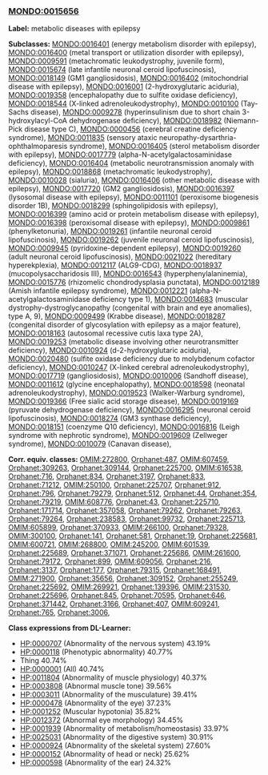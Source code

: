 
### [MONDO:0015656](http://purl.obolibrary.org/obo/MONDO_0015656)
**Label:** metabolic diseases with epilepsy

**Subclasses:** [MONDO:0016401](http://purl.obolibrary.org/obo/MONDO_0016401) (energy metabolism disorder with epilepsy), [MONDO:0016400](http://purl.obolibrary.org/obo/MONDO_0016400) (metal transport or utilization disorder with epilepsy), [MONDO:0009591](http://purl.obolibrary.org/obo/MONDO_0009591) (metachromatic leukodystrophy, juvenile form), [MONDO:0015674](http://purl.obolibrary.org/obo/MONDO_0015674) (late infantile neuronal ceroid lipofuscinosis), [MONDO:0018149](http://purl.obolibrary.org/obo/MONDO_0018149) (GM1 gangliosidosis), [MONDO:0016402](http://purl.obolibrary.org/obo/MONDO_0016402) (mitochondrial disease with epilepsy), [MONDO:0016001](http://purl.obolibrary.org/obo/MONDO_0016001) (2-hydroxyglutaric aciduria), [MONDO:0019358](http://purl.obolibrary.org/obo/MONDO_0019358) (encephalopathy due to sulfite oxidase deficiency), [MONDO:0018544](http://purl.obolibrary.org/obo/MONDO_0018544) (X-linked adrenoleukodystrophy), [MONDO:0010100](http://purl.obolibrary.org/obo/MONDO_0010100) (Tay-Sachs disease), [MONDO:0009278](http://purl.obolibrary.org/obo/MONDO_0009278) (hyperinsulinism due to short chain 3-hydroxylacyl-CoA dehydrogenase deficiency), [MONDO:0018982](http://purl.obolibrary.org/obo/MONDO_0018982) (Niemann-Pick disease type C), [MONDO:0000456](http://purl.obolibrary.org/obo/MONDO_0000456) (cerebral creatine deficiency syndrome), [MONDO:0011835](http://purl.obolibrary.org/obo/MONDO_0011835) (sensory ataxic neuropathy-dysarthria-ophthalmoparesis syndrome), [MONDO:0016405](http://purl.obolibrary.org/obo/MONDO_0016405) (sterol metabolism disorder with epilepsy), [MONDO:0017779](http://purl.obolibrary.org/obo/MONDO_0017779) (alpha-N-acetylgalactosaminidase deficiency), [MONDO:0016404](http://purl.obolibrary.org/obo/MONDO_0016404) (metabolic neurotransmission anomaly with epilepsy), [MONDO:0018868](http://purl.obolibrary.org/obo/MONDO_0018868) (metachromatic leukodystrophy), [MONDO:0010028](http://purl.obolibrary.org/obo/MONDO_0010028) (sialuria), [MONDO:0016406](http://purl.obolibrary.org/obo/MONDO_0016406) (other metabolic disease with epilepsy), [MONDO:0017720](http://purl.obolibrary.org/obo/MONDO_0017720) (GM2 gangliosidosis), [MONDO:0016397](http://purl.obolibrary.org/obo/MONDO_0016397) (lysosomal disease with epilepsy), [MONDO:0011101](http://purl.obolibrary.org/obo/MONDO_0011101) (peroxisome biogenesis disorder 1B), [MONDO:0018299](http://purl.obolibrary.org/obo/MONDO_0018299) (sphingolipidosis with epilepsy), [MONDO:0016399](http://purl.obolibrary.org/obo/MONDO_0016399) (amino acid or protein metabolism disease with epilepsy), [MONDO:0016398](http://purl.obolibrary.org/obo/MONDO_0016398) (peroxisomal disease with epilepsy), [MONDO:0009861](http://purl.obolibrary.org/obo/MONDO_0009861) (phenylketonuria), [MONDO:0019261](http://purl.obolibrary.org/obo/MONDO_0019261) (infantile neuronal ceroid lipofuscinosis), [MONDO:0019262](http://purl.obolibrary.org/obo/MONDO_0019262) (juvenile neuronal ceroid lipofuscinosis), [MONDO:0009945](http://purl.obolibrary.org/obo/MONDO_0009945) (pyridoxine-dependent epilepsy), [MONDO:0019260](http://purl.obolibrary.org/obo/MONDO_0019260) (adult neuronal ceroid lipofuscinosis), [MONDO:0021022](http://purl.obolibrary.org/obo/MONDO_0021022) (hereditary hyperekplexia), [MONDO:0012117](http://purl.obolibrary.org/obo/MONDO_0012117) (ALG9-CDG), [MONDO:0018937](http://purl.obolibrary.org/obo/MONDO_0018937) (mucopolysaccharidosis III), [MONDO:0016543](http://purl.obolibrary.org/obo/MONDO_0016543) (hyperphenylalaninemia), [MONDO:0015776](http://purl.obolibrary.org/obo/MONDO_0015776) (rhizomelic chondrodysplasia punctata), [MONDO:0012189](http://purl.obolibrary.org/obo/MONDO_0012189) (Amish infantile epilepsy syndrome), [MONDO:0012221](http://purl.obolibrary.org/obo/MONDO_0012221) (alpha-N-acetylgalactosaminidase deficiency type 1), [MONDO:0014683](http://purl.obolibrary.org/obo/MONDO_0014683) (muscular dystrophy-dystroglycanopathy (congenital with brain and eye anomalies), type A, 9), [MONDO:0009499](http://purl.obolibrary.org/obo/MONDO_0009499) (Krabbe disease), [MONDO:0018287](http://purl.obolibrary.org/obo/MONDO_0018287) (congenital disorder of glycosylation with epilepsy as a major feature), [MONDO:0018163](http://purl.obolibrary.org/obo/MONDO_0018163) (autosomal recessive cutis laxa type 2A), [MONDO:0019253](http://purl.obolibrary.org/obo/MONDO_0019253) (metabolic disease involving other neurotransmitter deficiency), [MONDO:0010924](http://purl.obolibrary.org/obo/MONDO_0010924) (d-2-hydroxyglutaric aciduria), [MONDO:0020480](http://purl.obolibrary.org/obo/MONDO_0020480) (sulfite oxidase deficiency due to molybdenum cofactor deficiency), [MONDO:0010247](http://purl.obolibrary.org/obo/MONDO_0010247) (X-linked cerebral adrenoleukodystrophy), [MONDO:0017719](http://purl.obolibrary.org/obo/MONDO_0017719) (gangliosidosis), [MONDO:0010006](http://purl.obolibrary.org/obo/MONDO_0010006) (Sandhoff disease), [MONDO:0011612](http://purl.obolibrary.org/obo/MONDO_0011612) (glycine encephalopathy), [MONDO:0018598](http://purl.obolibrary.org/obo/MONDO_0018598) (neonatal adrenoleukodystrophy), [MONDO:0019523](http://purl.obolibrary.org/obo/MONDO_0019523) (Walker-Warburg syndrome), [MONDO:0019366](http://purl.obolibrary.org/obo/MONDO_0019366) (Free sialic acid storage disease), [MONDO:0019169](http://purl.obolibrary.org/obo/MONDO_0019169) (pyruvate dehydrogenase deficiency), [MONDO:0016295](http://purl.obolibrary.org/obo/MONDO_0016295) (neuronal ceroid lipofuscinosis), [MONDO:0018274](http://purl.obolibrary.org/obo/MONDO_0018274) (GM3 synthase deficiency), [MONDO:0018151](http://purl.obolibrary.org/obo/MONDO_0018151) (coenzyme Q10 deficiency), [MONDO:0016816](http://purl.obolibrary.org/obo/MONDO_0016816) (Leigh syndrome with nephrotic syndrome), [MONDO:0019609](http://purl.obolibrary.org/obo/MONDO_0019609) (Zellweger syndrome), [MONDO:0010079](http://purl.obolibrary.org/obo/MONDO_0010079) (Canavan disease), 

**Corr. equiv. classes:** [OMIM:272800](http://purl.obolibrary.org/obo/OMIM_272800), [Orphanet:487](http://www.orpha.net/ORDO/Orphanet_487), [OMIM:607459](http://purl.obolibrary.org/obo/OMIM_607459), [Orphanet:309263](http://www.orpha.net/ORDO/Orphanet_309263), [Orphanet:309144](http://www.orpha.net/ORDO/Orphanet_309144), [Orphanet:225700](http://www.orpha.net/ORDO/Orphanet_225700), [OMIM:616538](http://purl.obolibrary.org/obo/OMIM_616538), [Orphanet:716](http://www.orpha.net/ORDO/Orphanet_716), [Orphanet:834](http://www.orpha.net/ORDO/Orphanet_834), [Orphanet:3197](http://www.orpha.net/ORDO/Orphanet_3197), [Orphanet:833](http://www.orpha.net/ORDO/Orphanet_833), [Orphanet:71212](http://www.orpha.net/ORDO/Orphanet_71212), [OMIM:250100](http://purl.obolibrary.org/obo/OMIM_250100), [Orphanet:225707](http://www.orpha.net/ORDO/Orphanet_225707), [Orphanet:912](http://www.orpha.net/ORDO/Orphanet_912), [Orphanet:796](http://www.orpha.net/ORDO/Orphanet_796), [Orphanet:79279](http://www.orpha.net/ORDO/Orphanet_79279), [Orphanet:512](http://www.orpha.net/ORDO/Orphanet_512), [Orphanet:44](http://www.orpha.net/ORDO/Orphanet_44), [Orphanet:354](http://www.orpha.net/ORDO/Orphanet_354), [Orphanet:79219](http://www.orpha.net/ORDO/Orphanet_79219), [OMIM:608776](http://purl.obolibrary.org/obo/OMIM_608776), [Orphanet:43](http://www.orpha.net/ORDO/Orphanet_43), [Orphanet:225710](http://www.orpha.net/ORDO/Orphanet_225710), [Orphanet:171714](http://www.orpha.net/ORDO/Orphanet_171714), [Orphanet:357058](http://www.orpha.net/ORDO/Orphanet_357058), [Orphanet:79262](http://www.orpha.net/ORDO/Orphanet_79262), [Orphanet:79263](http://www.orpha.net/ORDO/Orphanet_79263), [Orphanet:79264](http://www.orpha.net/ORDO/Orphanet_79264), [Orphanet:238583](http://www.orpha.net/ORDO/Orphanet_238583), [Orphanet:99732](http://www.orpha.net/ORDO/Orphanet_99732), [Orphanet:225713](http://www.orpha.net/ORDO/Orphanet_225713), [OMIM:605899](http://purl.obolibrary.org/obo/OMIM_605899), [Orphanet:370933](http://www.orpha.net/ORDO/Orphanet_370933), [OMIM:266100](http://purl.obolibrary.org/obo/OMIM_266100), [Orphanet:79328](http://www.orpha.net/ORDO/Orphanet_79328), [OMIM:300100](http://purl.obolibrary.org/obo/OMIM_300100), [Orphanet:141](http://www.orpha.net/ORDO/Orphanet_141), [Orphanet:581](http://www.orpha.net/ORDO/Orphanet_581), [Orphanet:19](http://www.orpha.net/ORDO/Orphanet_19), [Orphanet:225681](http://www.orpha.net/ORDO/Orphanet_225681), [OMIM:600721](http://purl.obolibrary.org/obo/OMIM_600721), [OMIM:268800](http://purl.obolibrary.org/obo/OMIM_268800), [OMIM:245200](http://purl.obolibrary.org/obo/OMIM_245200), [OMIM:601539](http://purl.obolibrary.org/obo/OMIM_601539), [Orphanet:225689](http://www.orpha.net/ORDO/Orphanet_225689), [Orphanet:371071](http://www.orpha.net/ORDO/Orphanet_371071), [Orphanet:225686](http://www.orpha.net/ORDO/Orphanet_225686), [OMIM:261600](http://purl.obolibrary.org/obo/OMIM_261600), [Orphanet:79172](http://www.orpha.net/ORDO/Orphanet_79172), [Orphanet:899](http://www.orpha.net/ORDO/Orphanet_899), [OMIM:609056](http://purl.obolibrary.org/obo/OMIM_609056), [Orphanet:216](http://www.orpha.net/ORDO/Orphanet_216), [Orphanet:3137](http://www.orpha.net/ORDO/Orphanet_3137), [Orphanet:177](http://www.orpha.net/ORDO/Orphanet_177), [Orphanet:79315](http://www.orpha.net/ORDO/Orphanet_79315), [Orphanet:168491](http://www.orpha.net/ORDO/Orphanet_168491), [OMIM:271900](http://purl.obolibrary.org/obo/OMIM_271900), [Orphanet:35656](http://www.orpha.net/ORDO/Orphanet_35656), [Orphanet:309152](http://www.orpha.net/ORDO/Orphanet_309152), [Orphanet:255249](http://www.orpha.net/ORDO/Orphanet_255249), [Orphanet:225692](http://www.orpha.net/ORDO/Orphanet_225692), [OMIM:269921](http://purl.obolibrary.org/obo/OMIM_269921), [Orphanet:139396](http://www.orpha.net/ORDO/Orphanet_139396), [OMIM:231530](http://purl.obolibrary.org/obo/OMIM_231530), [Orphanet:225696](http://www.orpha.net/ORDO/Orphanet_225696), [Orphanet:845](http://www.orpha.net/ORDO/Orphanet_845), [Orphanet:70595](http://www.orpha.net/ORDO/Orphanet_70595), [Orphanet:646](http://www.orpha.net/ORDO/Orphanet_646), [Orphanet:371442](http://www.orpha.net/ORDO/Orphanet_371442), [Orphanet:3166](http://www.orpha.net/ORDO/Orphanet_3166), [Orphanet:407](http://www.orpha.net/ORDO/Orphanet_407), [OMIM:609241](http://purl.obolibrary.org/obo/OMIM_609241), [Orphanet:765](http://www.orpha.net/ORDO/Orphanet_765), [Orphanet:3006](http://www.orpha.net/ORDO/Orphanet_3006), 

**Class expressions from DL-Learner:**

- [HP:0000707](http://purl.obolibrary.org/obo/HP_0000707) (Abnormality of the nervous system) 43.19%
- [HP:0000118](http://purl.obolibrary.org/obo/HP_0000118) (Phenotypic abnormality) 40.77%
- Thing 40.74%
- [HP:0000001](http://purl.obolibrary.org/obo/HP_0000001) (All) 40.74%
- [HP:0011804](http://purl.obolibrary.org/obo/HP_0011804) (Abnormality of muscle physiology) 40.37%
- [HP:0003808](http://purl.obolibrary.org/obo/HP_0003808) (Abnormal muscle tone) 39.56%
- [HP:0003011](http://purl.obolibrary.org/obo/HP_0003011) (Abnormality of the musculature) 39.41%
- [HP:0000478](http://purl.obolibrary.org/obo/HP_0000478) (Abnormality of the eye) 37.23%
- [HP:0001252](http://purl.obolibrary.org/obo/HP_0001252) (Muscular hypotonia) 35.82%
- [HP:0012372](http://purl.obolibrary.org/obo/HP_0012372) (Abnormal eye morphology) 34.45%
- [HP:0001939](http://purl.obolibrary.org/obo/HP_0001939) (Abnormality of metabolism/homeostasis) 33.97%
- [HP:0025031](http://purl.obolibrary.org/obo/HP_0025031) (Abnormality of the digestive system) 30.91%
- [HP:0000924](http://purl.obolibrary.org/obo/HP_0000924) (Abnormality of the skeletal system) 27.60%
- [HP:0000152](http://purl.obolibrary.org/obo/HP_0000152) (Abnormality of head or neck) 25.62%
- [HP:0000598](http://purl.obolibrary.org/obo/HP_0000598) (Abnormality of the ear) 24.32%


